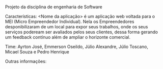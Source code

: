 # <Nome a decidir>
Projeto da disciplina de engenharia de Software

Características: <Nome da aplicação> é um aplicação web voltada para o MEI (Micro Empreendedor Individual). Nela os Empreendedores desponibilizaram de um local para expor seus trabalhos, onde os seus serviços podeream ser avaliados pelos seus clientes, dessa forma gerando um feedback contínuo além de ampliar o horizonte comercial.


Time: Ayrton José, Emmerson Oseildo, Júlio Alexandre, Júlio Toscano, Micael Souza e Pedro Henrique




Outras informações:
